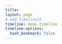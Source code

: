 ```yaml
---
title:
layout: page
# add TimelineJS
timeline: demo-timeline
timeline-options:
  hash_bookmark: false
---
```

